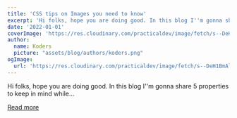 ```yaml
---
title: 'CSS tips on Images you need to know'
excerpt: 'Hi folks, hope you are doing good. In this blog I''m gonna share 5 properties to keep in mind while...'
date: '2022-01-01'
coverImage: 'https://res.cloudinary.com/practicaldev/image/fetch/s--DeH1BmAl--/c_imagga_scale,f_auto,fl_progressive,h_420,q_auto,w_1000/https://dev-to-uploads.s3.amazonaws.com/uploads/articles/ztqwliam1a2fmxvrufpy.png'
author:
  name: Koders
  picture: "assets/blog/authors/koders.png"
ogImage:
  url: 'https://res.cloudinary.com/practicaldev/image/fetch/s--DeH1BmAl--/c_imagga_scale,f_auto,fl_progressive,h_420,q_auto,w_1000/https://dev-to-uploads.s3.amazonaws.com/uploads/articles/ztqwliam1a2fmxvrufpy.png'
---
```


Hi folks, hope you are doing good. In this blog I''m gonna share 5 properties to keep in mind while...

[Read more](https://dev.to/fidalmathew/css-tips-on-images-you-need-to-know-33b1)
